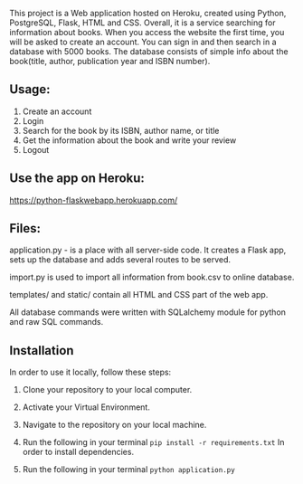 This project is a Web application hosted on Heroku, created using Python, PostgreSQL, Flask, HTML and CSS.
Overall, it is a service searching for information about books. When you access the website the first time, you will be asked to create an account. You can sign in and then search in a database with 5000 books. The database consists of simple info about the book(title, author, publication year and ISBN number).

## **Usage:**
1. Create an account
2. Login
3. Search for the book by its ISBN, author name, or title
4. Get the information about the book and write your review
5. Logout

## **Use the app on Heroku:**
https://python-flaskwebapp.herokuapp.com/
	 
## **Files:**

application.py - is a place with all server-side code. It creates a Flask app, sets up the database and adds several routes to be served.

import.py is used to import all information from book.csv to online database.

templates/ and static/ contain all HTML and CSS part of the web app.

All database commands were written with SQLalchemy module for python and raw SQL commands.

## Installation
In order to use it locally, follow these steps:

1. Clone your repository to your local computer.
2. Activate your Virtual Environment.
3. Navigate to the repository on your local machine.
4. Run the following in your terminal
`pip install -r requirements.txt`
In order to install dependencies.

5. Run the following in your terminal
`python application.py`
